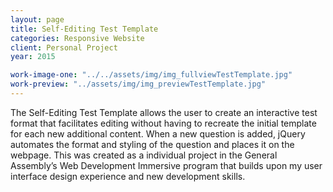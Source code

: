 ```yaml
---
layout: page
title: Self-Editing Test Template
categories: Responsive Website
client: Personal Project
year: 2015

work-image-one: "../../assets/img/img_fullviewTestTemplate.jpg"
work-preview: "../assets/img/img_previewTestTemplate.jpg"
---
```


The Self-Editing Test Template allows the user to create an interactive test format that facilitates editing without having to recreate the initial template for each new additional content. When a new question is added, jQuery automates the format and styling of the question and places it on the webpage. This was created as a individual project in the General Assembly’s Web Development Immersive program that builds upon my user interface design experience and new development skills.
